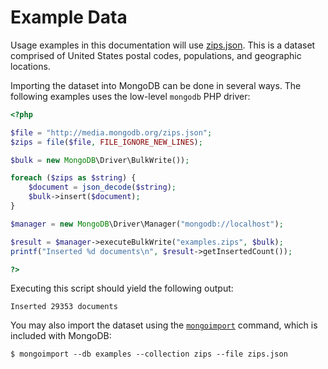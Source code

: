 # Example Data

Usage examples in this documentation will use
[zips.json](http://media.mongodb.org/zips.json). This is a dataset comprised of
United States postal codes, populations, and geographic locations.

Importing the dataset into MongoDB can be done in several ways. The following
examples uses the low-level `mongodb` PHP driver:

```php
<?php

$file = "http://media.mongodb.org/zips.json";
$zips = file($file, FILE_IGNORE_NEW_LINES);

$bulk = new MongoDB\Driver\BulkWrite());

foreach ($zips as $string) {
    $document = json_decode($string);
    $bulk->insert($document);
}

$manager = new MongoDB\Driver\Manager("mongodb://localhost");

$result = $manager->executeBulkWrite("examples.zips", $bulk);
printf("Inserted %d documents\n", $result->getInsertedCount());

?>
```

Executing this script should yield the following output:

```
Inserted 29353 documents
```

You may also import the dataset using the
[`mongoimport`](http://docs.mongodb.org/manual/reference/program/mongoimport/)
command, which is included with MongoDB:

```
$ mongoimport --db examples --collection zips --file zips.json
```
